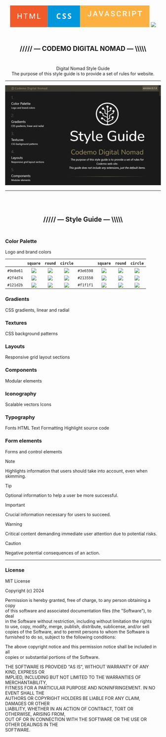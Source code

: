 <p align="center">  
  <a href="https://gigamaster.github.io/digital-nomad-style-guide/">
  <img src="https://raw.githubusercontent.com/gigamaster/codemo/refs/heads/main/html-css-javascript.svg" width="auto" alt="Codemo Digital Nomad Style Guide"></a>
  <img src="http://ForTheBadge.com/images/badges/powered-by-electricity.svg">
</p>

<h2 align="center">
<br />
///// — CODEMO DIGITAL NOMAD — \\\\\
<br /><br />
</h1>


<p align="center">Digital Nomad Style Guide<br>  
The purpose of this style guide is to provide a set of rules for website.</p>

--- 
  
[![Digital Nomad Style Guide](style-guide-cover.webp)](https://gigamaster.github.io/digital-nomad-style-guide/)
  
--- 

<h2 align="center">
<br />
<br />
///// — Style Guide — \\\\\
<br /><br />
</h2>

### Color Palette
Logo and brand colors

| | `square` | `round` | `circle` | | `square` | `round` | `circle` |
|:--:|:--:|:--:|:--:|:--:|:--:|:--:|:--:|
|`#9e8e61`|<a href='#'><img valign='middle' src='https://readme-swatches.vercel.app/9e8e61'/></a>|<a href='#'><img valign='middle' src='https://readme-swatches.vercel.app/9e8e61?style=round'/></a>|<a href='#'><img valign='middle' src='https://readme-swatches.vercel.app/9e8e61?style=circle'/></a>|`#3e6598`|<a href='#'><img valign='middle' src='https://readme-swatches.vercel.app/3e6598'/></a>|<a href='#'><img valign='middle' src='https://readme-swatches.vercel.app/3e6598?style=round'/></a>|<a href='#'><img valign='middle' src='https://readme-swatches.vercel.app/3e6598?style=circle'/></a>|
|`#2f4d74`|<a href='#'><img valign='middle' src='https://readme-swatches.vercel.app/2f4d74'/></a>|<a href='#'><img valign='middle' src='https://readme-swatches.vercel.app/2f4d74?style=round'/></a>|<a href='#'><img valign='middle' src='https://readme-swatches.vercel.app/2f4d74?style=circle'/></a>|`#213550`|<a href='#'><img valign='middle' src='https://readme-swatches.vercel.app/213550'/></a>|<a href='#'><img valign='middle' src='https://readme-swatches.vercel.app/213550?style=round'/></a>|<a href='#'><img valign='middle' src='https://readme-swatches.vercel.app/213550?style=circle'/></a>|
|`#121d2b`|<a href='#'><img valign='middle' src='https://readme-swatches.vercel.app/121d2b'/></a>|<a href='#'><img valign='middle' src='https://readme-swatches.vercel.app/121d2b?style=round'/></a>|<a href='#'><img valign='middle' src='https://readme-swatches.vercel.app/121d2b?style=circle'/></a>|`#f1f1f1`|<a href='#'><img valign='middle' src='https://readme-swatches.vercel.app/f1f1f1'/></a>|<a href='#'><img valign='middle' src='https://readme-swatches.vercel.app/f1f1f1?style=round'/></a>|<a href='#'><img valign='middle' src='https://readme-swatches.vercel.app/f1f1f1?style=circle'/></a>|


### Gradients
CSS gradients, linear and radial

### Textures
CSS background patterns

### Layouts
Responsive grid layout sections

### Components
Modular elements

### Iconography
Scalable vectors Icons

### Typography
Fonts
HTML Text Formatting
Highlight source code

### Form elements
Forms and control elements

> [!NOTE]
> Highlights information that users should take into account, even when skimming.

> [!TIP]
> Optional information to help a user be more successful.

> [!IMPORTANT]
> Crucial information necessary for users to succeed.

> [!WARNING]
> Critical content demanding immediate user attention due to potential risks.

> [!CAUTION]
> Negative potential consequences of an action.

---

### License

MIT License

Copyright (c) 2024

Permission is hereby granted, free of charge, to any person obtaining a copy   
of this software and associated documentation files (the "Software"), to deal   
in the Software without restriction, including without limitation the rights   
to use, copy, modify, merge, publish, distribute, sublicense, and/or sell   
copies of the Software, and to permit persons to whom the Software is   
furnished to do so, subject to the following conditions:   
   
The above copyright notice and this permission notice shall be included in all   
copies or substantial portions of the Software.   

THE SOFTWARE IS PROVIDED "AS IS", WITHOUT WARRANTY OF ANY KIND, EXPRESS OR   
IMPLIED, INCLUDING BUT NOT LIMITED TO THE WARRANTIES OF MERCHANTABILITY,   
FITNESS FOR A PARTICULAR PURPOSE AND NONINFRINGEMENT. IN NO EVENT SHALL THE   
AUTHORS OR COPYRIGHT HOLDERS BE LIABLE FOR ANY CLAIM, DAMAGES OR OTHER   
LIABILITY, WHETHER IN AN ACTION OF CONTRACT, TORT OR OTHERWISE, ARISING FROM,   
OUT OF OR IN CONNECTION WITH THE SOFTWARE OR THE USE OR OTHER DEALINGS IN THE   
SOFTWARE.   

[web]: https://gigamaster.github.io/digital-nomad-style-guide/
[repo]: https://github.com/gigamaster/digital-nomad-style-guide/

